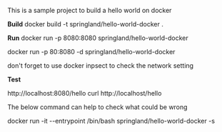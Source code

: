
This is a sample project to build a hello world on docker


**Build**
docker build -t springland/hello-world-docker  .

**Run**
docker run -p 8080:8080  springland/hello-world-docker 

docker run -p 80:8080 -d  springland/hello-world-docker

don't forget to use docker inpsect to check the network setting

**Test**

http://localhost:8080/hello
curl http://localhost/hello
 
 

The below command can help to check what could be wrong

docker run -it --entrypoint /bin/bash  springland/hello-world-docker -s


